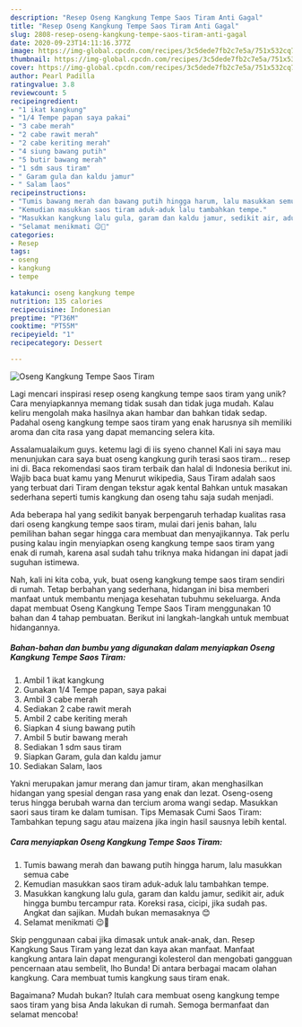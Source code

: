 ```yaml
---
description: "Resep Oseng Kangkung Tempe Saos Tiram Anti Gagal"
title: "Resep Oseng Kangkung Tempe Saos Tiram Anti Gagal"
slug: 2808-resep-oseng-kangkung-tempe-saos-tiram-anti-gagal
date: 2020-09-23T14:11:16.377Z
image: https://img-global.cpcdn.com/recipes/3c5dede7fb2c7e5a/751x532cq70/oseng-kangkung-tempe-saos-tiram-foto-resep-utama.jpg
thumbnail: https://img-global.cpcdn.com/recipes/3c5dede7fb2c7e5a/751x532cq70/oseng-kangkung-tempe-saos-tiram-foto-resep-utama.jpg
cover: https://img-global.cpcdn.com/recipes/3c5dede7fb2c7e5a/751x532cq70/oseng-kangkung-tempe-saos-tiram-foto-resep-utama.jpg
author: Pearl Padilla
ratingvalue: 3.8
reviewcount: 5
recipeingredient:
- "1 ikat kangkung"
- "1/4 Tempe papan saya pakai"
- "3 cabe merah"
- "2 cabe rawit merah"
- "2 cabe keriting merah"
- "4 siung bawang putih"
- "5 butir bawang merah"
- "1 sdm saus tiram"
- " Garam gula dan kaldu jamur"
- " Salam laos"
recipeinstructions:
- "Tumis bawang merah dan bawang putih hingga harum, lalu masukkan semua cabe"
- "Kemudian masukkan saos tiram aduk-aduk lalu tambahkan tempe."
- "Masukkan kangkung lalu gula, garam dan kaldu jamur, sedikit air, aduk hingga bumbu tercampur rata. Koreksi rasa, cicipi, jika sudah pas. Angkat dan sajikan. Mudah bukan memasaknya 😊"
- "Selamat menikmati 😉🙂"
categories:
- Resep
tags:
- oseng
- kangkung
- tempe

katakunci: oseng kangkung tempe 
nutrition: 135 calories
recipecuisine: Indonesian
preptime: "PT36M"
cooktime: "PT55M"
recipeyield: "1"
recipecategory: Dessert

---
```



![Oseng Kangkung Tempe Saos Tiram](https://img-global.cpcdn.com/recipes/3c5dede7fb2c7e5a/751x532cq70/oseng-kangkung-tempe-saos-tiram-foto-resep-utama.jpg)

Lagi mencari inspirasi resep oseng kangkung tempe saos tiram yang unik? Cara menyiapkannya memang tidak susah dan tidak juga mudah. Kalau keliru mengolah maka hasilnya akan hambar dan bahkan tidak sedap. Padahal oseng kangkung tempe saos tiram yang enak harusnya sih memiliki aroma dan cita rasa yang dapat memancing selera kita.

Assalamualaikum guys. ketemu lagi di iis syeno channel Kali ini saya mau menunjukan cara saya buat oseng kangkung gurih terasi saos tiram… resep ini di. Baca rekomendasi saos tiram terbaik dan halal di Indonesia berikut ini. Wajib baca buat kamu yang Menurut wikipedia, Saus Tiram adalah saos yang terbuat dari Tiram dengan tekstur agak kental Bahkan untuk masakan sederhana seperti tumis kangkung dan oseng tahu saja sudah menjadi.

Ada beberapa hal yang sedikit banyak berpengaruh terhadap kualitas rasa dari oseng kangkung tempe saos tiram, mulai dari jenis bahan, lalu pemilihan bahan segar hingga cara membuat dan menyajikannya. Tak perlu pusing kalau ingin menyiapkan oseng kangkung tempe saos tiram yang enak di rumah, karena asal sudah tahu triknya maka hidangan ini dapat jadi suguhan istimewa.


Nah, kali ini kita coba, yuk, buat oseng kangkung tempe saos tiram sendiri di rumah. Tetap berbahan yang sederhana, hidangan ini bisa memberi manfaat untuk membantu menjaga kesehatan tubuhmu sekeluarga. Anda dapat membuat Oseng Kangkung Tempe Saos Tiram menggunakan 10 bahan dan 4 tahap pembuatan. Berikut ini langkah-langkah untuk membuat hidangannya.

<!--inarticleads1-->

##### Bahan-bahan dan bumbu yang digunakan dalam menyiapkan Oseng Kangkung Tempe Saos Tiram:

1. Ambil 1 ikat kangkung
1. Gunakan 1/4 Tempe papan, saya pakai
1. Ambil 3 cabe merah
1. Sediakan 2 cabe rawit merah
1. Ambil 2 cabe keriting merah
1. Siapkan 4 siung bawang putih
1. Ambil 5 butir bawang merah
1. Sediakan 1 sdm saus tiram
1. Siapkan  Garam, gula dan kaldu jamur
1. Sediakan  Salam, laos


Yakni merupakan jamur merang dan jamur tiram, akan menghasilkan hidangan yang spesial dengan rasa yang enak dan lezat. Oseng-oseng terus hingga berubah warna dan tercium aroma wangi sedap. Masukkan saori saus tiram ke dalam tumisan. Tips Memasak Cumi Saos Tiram: Tambahkan tepung sagu atau maizena jika ingin hasil sausnya lebih kental. 

<!--inarticleads2-->

##### Cara menyiapkan Oseng Kangkung Tempe Saos Tiram:

1. Tumis bawang merah dan bawang putih hingga harum, lalu masukkan semua cabe
1. Kemudian masukkan saos tiram aduk-aduk lalu tambahkan tempe.
1. Masukkan kangkung lalu gula, garam dan kaldu jamur, sedikit air, aduk hingga bumbu tercampur rata. Koreksi rasa, cicipi, jika sudah pas. Angkat dan sajikan. Mudah bukan memasaknya 😊
1. Selamat menikmati 😉🙂


Skip penggunaan cabai jika dimasak untuk anak-anak, dan. Resep Kangkung Saus Tiram yang lezat dan kaya akan manfaat. Manfaat kangkung antara lain dapat mengurangi kolesterol dan mengobati gangguan pencernaan atau sembelit, lho Bunda! Di antara berbagai macam olahan kangkung. Cara membuat tumis kangkung saus tiram enak. 

Bagaimana? Mudah bukan? Itulah cara membuat oseng kangkung tempe saos tiram yang bisa Anda lakukan di rumah. Semoga bermanfaat dan selamat mencoba!
